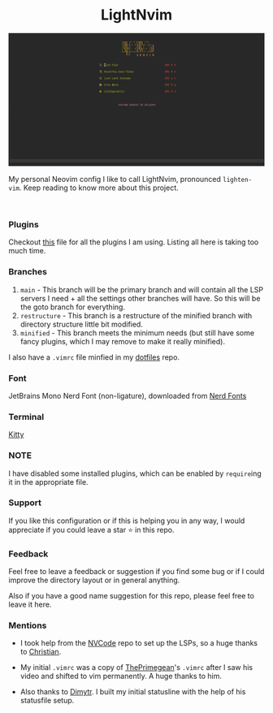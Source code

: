 <!-- <center>
<h2>Neovim Configs</h2> -->
<h1 align="center"><strong>LightNvim</strong></h1>
<!-- <img align="center" src="assets/images/logo.png"> -->
<!-- </center> -->


![Setup1](assets/images/setup01.png)
<!-- ![Setup2](assets/images/setup02.png)
![Setup3](assets/images/setup03.png) -->

My personal Neovim config I like to call LightNvim, pronounced ```lighten-vim```. Keep reading to know more about this project.

<br>

### Plugins

 Checkout [this](lua/settings/configs.lua) file for all the plugins I am using. Listing all here is taking too much time.


### Branches

1. ```main``` - This branch will be the primary branch and will contain all the LSP servers I need + all the settings other branches will have. So this will be the goto branch for everything.
2. ```restructure``` - This branch is a restructure of the minified branch with directory structure little bit modified.
3. ```minified``` - This branch meets the minimum needs (but still have some fancy plugins, which I may remove to make it really minified).

I also have a ```.vimrc``` file minfied in my [dotfiles](https://github.com/Tinku10/dotfiles) repo.

### Font
 JetBrains Mono Nerd Font (non-ligature), downloaded from [Nerd Fonts](https://www.nerdfonts.com/)

### Terminal
[Kitty](https://sw.kovidgoyal.net/kitty/index.html)

### **NOTE**
I have disabled some installed plugins, which can be enabled by ```require```ing it in the appropriate file.

### Support
If you like this configuration or if this is helping you in any way, I would appreciate if you could leave a star ⭐ in this repo.

### Feedback
Feel free to leave a feedback or suggestion if you find some bug or if I could improve the directory layout or in general anything.

Also if you have a good name suggestion for this repo, please feel free to leave it here.

### Mentions

* I took help from the [NVCode](https://github.com/ChristianChiarulli/LunarVim/tree/nvcode) repo to set up the LSPs, so a huge thanks to [Christian](https://github.com/ChristianChiarulli).

* My initial ```.vimrc``` was a copy of [ThePrimegean](https://github.com/ThePrimeagen)'s ```.vimrc``` after I saw his video and shifted to vim permanently. A huge thanks to him.

* Also thanks to [Dimytr](https://github.com/voitd). I built my initial statusline with the help of his statusfile setup.
